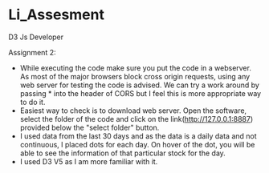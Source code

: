 # Li_Assesment
D3 Js Developer

Assignment 2:
 *  While executing the code make sure you put the code in a webserver. As most of the major browsers block cross origin requests, using any web server for testing the code is         advised. We can try a work around by passing * into the header of CORS but I feel this is more appropriate way to do it.
 *  Easiest way to check is to download web server. Open the software, select the folder of the code and click on the link(http://127.0.0.1:8887) provided below the "select           folder" button. 
 *  I used data from the last 30 days and as the data is a daily data and not continuous, I placed dots for each day. On hover of the dot, you will be able to see the information      of that particular stock for the day.
 *  I used D3 V5 as I am more familiar with it.
